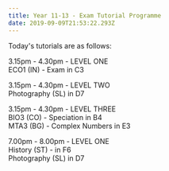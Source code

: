 ```yaml
---
title: Year 11-13 - Exam Tutorial Programme
date: 2019-09-09T21:53:22.293Z
---
```

Today's tutorials are as follows:

3.15pm - 4.30pm - LEVEL ONE  
ECO1 (IN) - Exam in C3  

3.15pm - 4.30pm - LEVEL TWO  
Photography (SL) in D7  

3.15pm - 4.30pm - LEVEL THREE  
BIO3 (CO) - Speciation in B4  
MTA3 (BG) - Complex Numbers in E3  

7.00pm - 8.00pm - LEVEL ONE  
History (ST) - in F6  
Photography (SL) in D7

